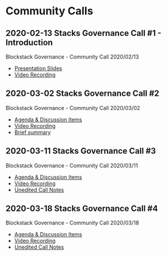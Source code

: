 # Community Calls

## 2020-02-13 Stacks Governance Call #1 - Introduction

Blockstack Governance - Community Call 2020/02/13
- [Presentation Slides](20200213_community_call_001.pdf)
- [Video Recording](https://youtu.be/GilQ9qU4Sa0)

## 2020-03-02 Stacks Governance Call #2

Blockstack Governance - Community Call 2020/03/02
- [Agenda &amp; Discussion Items](https://github.com/stacksgov/pm/issues/3)
- [Video Recording](https://youtu.be/jAEHyq4TKeI)
- [Brief summary](https://github.com/stacksgov/pm/issues/3#issuecomment-593482885)

## 2020-03-11 Stacks Governance Call #3

Blockstack Governance - Community Call 2020/03/11
- [Agenda &amp; Discussion Items](https://github.com/stacksgov/pm/issues/5)
- [Video Recording](https://youtu.be/d7cGndifjR0)
- [Unedited Call Notes](https://github.com/stacksgov/resources/issues/12)

## 2020-03-18 Stacks Governance Call #4

Blockstack Governance - Community Call 2020/03/18
- [Agenda &amp; Discussion Items](https://github.com/stacksgov/pm/issues/9)
- [Video Recording](https://youtu.be/u8lZsVFCFtc)
- [Unedited Call Notes](https://github.com/stacksgov/resources/issues/19)
